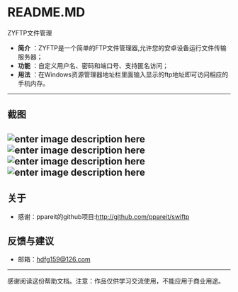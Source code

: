 # README.MD

ZYFTP文件管理

- **简介** ：ZYFTP是一个简单的FTP文件管理器,允许您的安卓设备运行文件传输服务器；
- **功能** ：自定义用户名、密码和端口号、支持匿名访问；
- **用法** ：在Windows资源管理器地址栏里面输入显示的ftp地址即可访问相应的手机内存。


-------------------
## 截图
![enter image description here](https://github.com/hdfg159/ZYFTP/blob/master/screenshots/Screenshot_2016-02-02-18-05-24_hdfg159.zyftp.png?raw=true)
![enter image description here](https://github.com/hdfg159/ZYFTP/blob/master/screenshots/Screenshot_2016-02-02-18-05-31_hdfg159.zyftp.png?raw=true)
![enter image description here](https://github.com/hdfg159/ZYFTP/blob/master/screenshots/Screenshot_2016-02-02-18-05-53_hdfg159.zyftp.png?raw=true)
![enter image description here](https://github.com/hdfg159/ZYFTP/blob/master/screenshots/Screenshot_2016-02-02-18-07-30_hdfg159.zyftp.png?raw=true)
-------------------
## 关于

- 感谢：ppareit的github项目:http://github.com/ppareit/swiftp


## 反馈与建议
- 邮箱：<hdfg159@126.com>

---------
感谢阅读这份帮助文档。注意：作品仅供学习交流使用，不能应用于商业用途。



